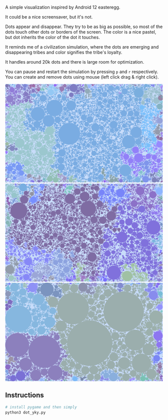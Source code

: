 A simple visualization inspired by Android 12 easteregg.

It could be a nice screensaver, but it's not.

Dots appear and disappear. They try to be as big as possible, so most of the dots touch other dots or borders of the screen. The color is a nice pastel, but dot inherits the color of the dot it touches.

It reminds me of a civilization simulation, where the dots are emerging and disappearing tribes and color signifies the tribe's loyalty.

It handles around 20k dots and there is large room for optimization.

You can pause and restart the simulation by pressing `p` and `r` respectively. You can create and remove dots using mouse (left click drag & right click).

![Example](media/example1.png)
![Example](media/example2.png)
![Example](media/example3.png)

## Instructions

```bash
# install pygame and then simply
python3 dot_yky.py
```